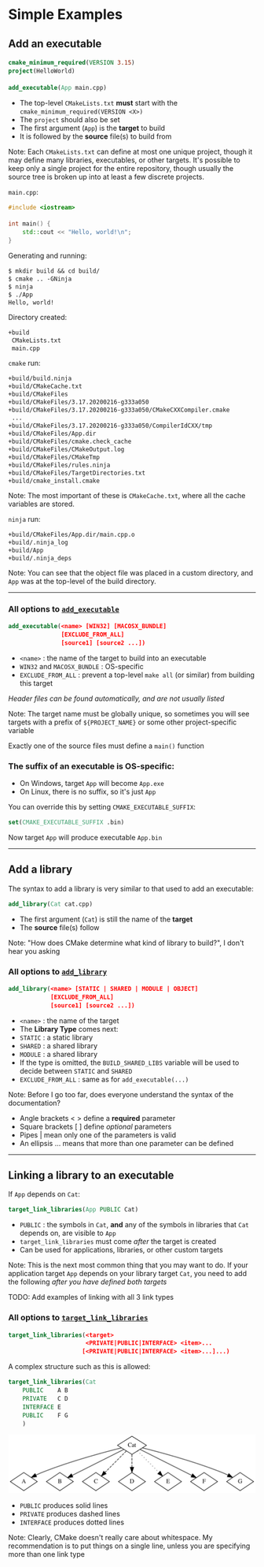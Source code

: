 # Simple Examples


## Add an executable
```cmake
cmake_minimum_required(VERSION 3.15)
project(HelloWorld)

add_executable(App main.cpp)
```
* The top-level `CMakeLists.txt` **must** start with the `cmake_minimum_required(VERSION <X>)`
* The `project` should also be set
* The first argument (`App`) is the **target** to build
* It is followed by the **source** file(s) to build from

Note:
Each `CMakeLists.txt` can define at most one unique project, though it may define many libraries, executables, or other targets.
It's possible to keep only a single project for the entire repository, though usually the source tree is broken up into at least a few discrete projects.


`main.cpp`:
```cpp
#include <iostream>

int main() {
    std::cout << "Hello, world!\n";
}
```

Generating and running:
```shell
$ mkdir build && cd build/
$ cmake .. -GNinja
$ ninja
$ ./App
Hello, world!
```


Directory created:
```shell
+build
 CMakeLists.txt
 main.cpp
```


`cmake` run:
```shell
+build/build.ninja
+build/CMakeCache.txt
+build/CMakeFiles
+build/CMakeFiles/3.17.20200216-g333a050
+build/CMakeFiles/3.17.20200216-g333a050/CMakeCXXCompiler.cmake
 ...
+build/CMakeFiles/3.17.20200216-g333a050/CompilerIdCXX/tmp
+build/CMakeFiles/App.dir
+build/CMakeFiles/cmake.check_cache
+build/CMakeFiles/CMakeOutput.log
+build/CMakeFiles/CMakeTmp
+build/CMakeFiles/rules.ninja
+build/CMakeFiles/TargetDirectories.txt
+build/cmake_install.cmake
```

Note:
The most important of these is `CMakeCache.txt`, where all the cache variables are stored.


`ninja` run:
```shell
+build/CMakeFiles/App.dir/main.cpp.o
+build/.ninja_log
+build/App
+build/.ninja_deps
```

Note:
You can see that the object file was placed in a custom directory, and `App` was at the top-level of the build directory.

---

### All options to [`add_executable`](https://cmake.org/cmake/help/latest/command/add_executable.html)
```cmake
add_executable(<name> [WIN32] [MACOSX_BUNDLE]
               [EXCLUDE_FROM_ALL]
               [source1] [source2 ...])
```
* `<name>` : the name of the target to build into an executable
* `WIN32` and `MACOSX_BUNDLE` : OS-specific
* `EXCLUDE_FROM_ALL` : prevent a top-level `make all` (or similar) from building this target

*Header files can be found automatically, and are not usually listed*

Note:
The target name must be globally unique, so sometimes you will see targets with a prefix of `${PROJECT_NAME}` or some other project-specific variable

Exactly one of the source files must define a `main()` function


### The suffix of an executable is OS-specific:
* On Windows, target `App` will become `App.exe`
* On Linux, there is no suffix, so it's just `App`

You can override this by setting `CMAKE_EXECUTABLE_SUFFIX`:
```cmake
set(CMAKE_EXECUTABLE_SUFFIX .bin)
```
Now target `App` will produce executable `App.bin`

---

## Add a library
The syntax to add a library is very similar to that used to add an executable:
```cmake
add_library(Cat cat.cpp)
```
* The first argument (`Cat`) is still the name of the **target**
* The **source** file(s) follow

Note: "How does CMake determine what kind of library to build?", I don't hear you asking


### All options to [`add_library`](https://cmake.org/cmake/help/latest/command/add_library.html)
```cmake
add_library(<name> [STATIC | SHARED | MODULE | OBJECT]
            [EXCLUDE_FROM_ALL]
            [source1] [source2 ...])
```
* `<name>` : the name of the target
* The **Library Type** comes next:
 * `STATIC` : a static library
 * `SHARED` : a shared library
 * `MODULE` : a shared library
 * If the type is omitted, the `BUILD_SHARED_LIBS` variable will be used to decide between `STATIC` and `SHARED`
* `EXCLUDE_FROM_ALL` : same as for `add_executable(...)`

Note:
Before I go too far, does everyone understand the syntax of the documentation?
* Angle brackets < > define a **required** parameter
* Square brackets [ ] define *optional* parameters
* Pipes | mean only one of the parameters is valid
* An ellipsis ... means that more than one parameter can be defined

---

## Linking a library to an executable

If `App` depends on `Cat`:
```cmake
target_link_libraries(App PUBLIC Cat)
```
* `PUBLIC` : the symbols in `Cat`, **and** any of the symbols in libraries that `Cat` depends on, are visible to `App`
* `target_link_libraries` must come *after* the target is created
* Can be used for applications, libraries, or other custom targets

Note:
This is the next most common thing that you may want to do. If your application target `App` depends on your library target `Cat`, you need to add the following *after you have defined both targets*



TODO: Add examples of linking with all 3 link types


### All options to [`target_link_libraries`](https://cmake.org/cmake/help/latest/command/target_link_libraries.html)
```cmake
target_link_libraries(<target>
                      <PRIVATE|PUBLIC|INTERFACE> <item>...
                     [<PRIVATE|PUBLIC|INTERFACE> <item>...]...)
```


A complex structure such as this is allowed:
```cmake
target_link_libraries(Cat
    PUBLIC    A B
    PRIVATE   C D
    INTERFACE E
    PUBLIC    F G
    )
```
![](cmake/VariousLinkTypes.svg)
* `PUBLIC` produces solid lines
* `PRIVATE` produces dashed lines
* `INTERFACE` produces dotted lines

Note:
Clearly, CMake doesn't really care about whitespace. My recommendation is to put things on a single line, unless you are specifying more than one link type
